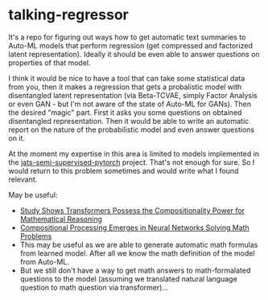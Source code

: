 # talking-regressor

It's a repo for figuring out ways how to get automatic text summaries to Auto-ML models that perform regression (get compressed and factorized latent representation). Ideally it should be even able to answer questions on properties of that model.

I think it would be nice to have a tool that can take some statistical data from you, then it makes a regression that gets a probalistic model with disentangled latent representation (via Beta-TCVAE, simply Factor Analysis or even GAN - but I'm not aware of the state of Auto-ML for GANs). Then the desired "magic" part. First it asks you some questions on obtained disentangled representation. Then it would be able to write an automatic report on the nature of the probabilistic model and even answer questions on it.

At the moment my expertise in this area is limited to models implemented in the [jats-semi-supervised-pytorch](https://github.com/kiwi0fruit/jats-semi-supervised-pytorch) project. That's not enough for sure. So I would return to this problem sometimes and would write what I found relevant.

May be useful:

* [Study Shows Transformers Possess the Compositionality Power for Mathematical Reasoning](https://syncedreview.com/2021/05/26/deepmind-podracer-tpu-based-rl-frameworks-deliver-exceptional-performance-at-low-cost-27/)
* [Compositional Processing Emerges in Neural Networks Solving Math Problems](https://arxiv.org/abs/2105.08961)
* This may be useful as we are able to generate automatic math formulas from learned model. After all we know the math definition of the model from Auto-ML.
* But we still don't have a way to get math answers to math-formalated questions to the model (assuming we translated natural language question to math question via transformer)...
